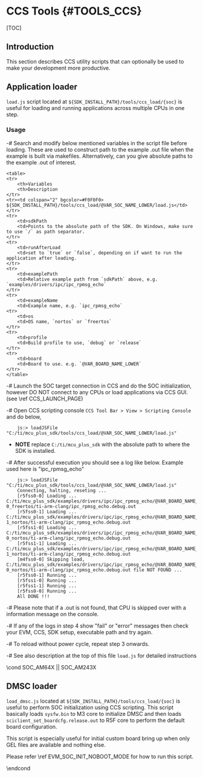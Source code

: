 # CCS Tools {#TOOLS_CCS}

[TOC]

## Introduction

This section describes CCS utility scripts that can optionally be used to make your development more productive.

## Application loader

`load.js` script located at `${SDK_INSTALL_PATH}/tools/ccs_load/{soc}` is useful for loading and running applications across multiple CPUs in one step.

### Usage

-# Search and modify below mentioned variables in the script file before loading. These are used to construct path to the example .out file
   when the example is built via makefiles. Alternatively, can you give absolute paths to the example .out of interest.

    <table>
    <tr>
        <th>Variables
        <th>Description
    </tr>
    <tr><td colspan="2" bgcolor=#F0F0F0> ${SDK_INSTALL_PATH}/tools/ccs_load/@VAR_SOC_NAME_LOWER/load.js</td></tr>
    <tr>
        <td>sdkPath
        <td>Points to the absolute path of the SDK. On Windows, make sure to use `/` as path separator.
    </tr>
    <tr>
        <td>runAfterLoad
        <td>set to `true` or `false`, depending on if want to run the application after loading.
    </tr>
    <tr>
        <td>examplePath
        <td>Relative example path from `sdkPath` above, e.g. `examples/drivers/ipc/ipc_rpmsg_echo`
    </tr>
    <tr>
        <td>exampleName
        <td>Example name, e.g. `ipc_rpmsg_echo`
    <tr>
        <td>os
        <td>OS name, `nortos` or `freertos`
    </tr>
    <tr>
        <td>profile
        <td>Build profile to use, `debug` or `release`
    </tr>
    <tr>
        <td>board
        <td>Board to use. e.g. `@VAR_BOARD_NAME_LOWER`
    </tr>
    </table>

-# Launch the SOC target connection in CCS and do the SOC initialization, however DO NOT connect to any CPUs or load applications via CCS GUI.
   (see \ref CCS_LAUNCH_PAGE)

-# Open CCS scripting console `CCS Tool Bar > View > Scripting Console` and do below,

        js:> loadJSFile "C:/ti/mcu_plus_sdk/tools/ccs_load/@VAR_SOC_NAME_LOWER/load.js"

   - **NOTE** replace `C:/ti/mcu_plus_sdk` with the absolute path to where the SDK is installed.

-# After successful execution you should see a log like below. Example used here is "ipc_rpmsg_echo"

        js:> loadJSFile "C:/ti/mcu_plus_sdk/tools/ccs_load/@VAR_SOC_NAME_LOWER/load.js"
        Connecting, halting, reseting ...
        [r5fss0-0] Loading ... C:/ti/mcu_plus_sdk/examples/drivers/ipc/ipc_rpmsg_echo/@VAR_BOARD_NAME_LOWER/r5fss0-0_freertos/ti-arm-clang/ipc_rpmsg_echo.debug.out
        [r5fss0-1] Loading ... C:/ti/mcu_plus_sdk/examples/drivers/ipc/ipc_rpmsg_echo/@VAR_BOARD_NAME_LOWER/r5fss0-1_nortos/ti-arm-clang/ipc_rpmsg_echo.debug.out
        [r5fss1-0] Loading ... C:/ti/mcu_plus_sdk/examples/drivers/ipc/ipc_rpmsg_echo/@VAR_BOARD_NAME_LOWER/r5fss1-0_nortos/ti-arm-clang/ipc_rpmsg_echo.debug.out
        [r5fss1-1] Loading ... C:/ti/mcu_plus_sdk/examples/drivers/ipc/ipc_rpmsg_echo/@VAR_BOARD_NAME_LOWER/r5fss1-1_nortos/ti-arm-clang/ipc_rpmsg_echo.debug.out
        [m4fss0-0] Skipping load, C:/ti/mcu_plus_sdk/examples/drivers/ipc/ipc_rpmsg_echo/@VAR_BOARD_NAME_LOWER/m4fss0-0_nortos/ti-arm-clang/ipc_rpmsg_echo.debug.out file NOT FOUND ...
        [r5fss0-1] Running ...
        [r5fss1-0] Running ...
        [r5fss1-1] Running ...
        [r5fss0-0] Running ...
        All DONE !!!

-# Please note that if a .out is not found, that CPU is skipped over with a information message on the console.

-# If any of the logs in step 4 show "fail" or "error" messages then
   check your EVM, CCS, SDK setup, executable path and try again.

-# To reload without power cycle, repeat step 3 onwards.

-# See also description at the top of this file `load.js` for detailed instructions

\cond SOC_AM64X || SOC_AM243X
## DMSC loader

`load_dmsc.js` located at `${SDK_INSTALL_PATH}/tools/ccs_load/{soc}` is useful to perform SOC initialization using CCS scripting.
This script basically loads `sysfw.bin` to M3 core to initialize DMSC and then loads `sciclient_set_boardcfg.release.out` to R5F core to perform the default board configuration.

This script is especially useful for initial custom board bring up when only GEL files are available and nothing else.

Please refer \ref EVM_SOC_INIT_NOBOOT_MODE for how to run this script.

\endcond